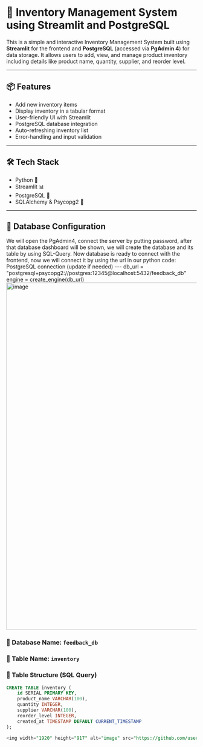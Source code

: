 
# 🧾 Inventory Management System using Streamlit and PostgreSQL

This is a simple and interactive Inventory Management System built using **Streamlit** for the frontend and **PostgreSQL** (accessed via **PgAdmin 4**) for data storage. It allows users to add, view, and manage product inventory including details like product name, quantity, supplier, and reorder level.

---

## 📦 Features

- Add new inventory items
- Display inventory in a tabular format
- User-friendly UI with Streamlit
- PostgreSQL database integration
- Auto-refreshing inventory list
- Error-handling and input validation

---

## 🛠 Tech Stack

- Python 🐍
- Streamlit 📊
- PostgreSQL 🐘
- SQLAlchemy & Psycopg2 🔗

---

## 💾 Database Configuration
We will open the PgAdmin4, connect the server by putting password, after that database dashboard will be shown, we will create the database and its table by using SQL-Query. Now database is ready to connect with the frontend, now we will connect it by using the url in our python code: 
PostgreSQL connection (update if needed) ---
db_url = "postgresql+psycopg2://postgres:12345@localhost:5432/feedback_db"
engine = create_engine(db_url)
<img width="1920" height="917" alt="image" src="https://github.com/user-attachments/assets/b87222cb-2c32-424e-a5be-dcaf7abad335" />

### 🔸 Database Name: `feedback_db`  
### 🔸 Table Name: `inventory`

### 🧱 Table Structure (SQL Query)
```sql
CREATE TABLE inventory (
    id SERIAL PRIMARY KEY,
    product_name VARCHAR(100),
    quantity INTEGER,
    supplier VARCHAR(100),
    reorder_level INTEGER,
    created_at TIMESTAMP DEFAULT CURRENT_TIMESTAMP
);

<img width="1920" height="917" alt="image" src="https://github.com/user-attachments/assets/3b11f020-1054-4b18-aa6c-7b274ca3f829"/>
